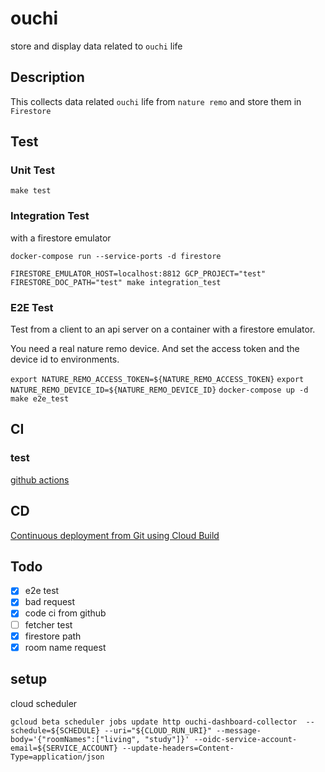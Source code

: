 # ouchi

store and display data related to `ouchi` life

## Description

This collects data related `ouchi` life from `nature remo`
and store them in `Firestore`

## Test

### Unit Test

`make test`

### Integration Test

with a firestore emulator

`docker-compose run --service-ports -d firestore`

`FIRESTORE_EMULATOR_HOST=localhost:8812 GCP_PROJECT="test" FIRESTORE_DOC_PATH="test" make integration_test`

### E2E Test

Test from a client to an api server on a container with a firestore emulator.

You need a real nature remo device.
And set the access token and the device id to environments.

`export NATURE_REMO_ACCESS_TOKEN=${NATURE_REMO_ACCESS_TOKEN}`
`export NATURE_REMO_DEVICE_ID=${NATURE_REMO_DEVICE_ID}`
`docker-compose up -d`
`make e2e_test`

## CI

### test

[github actions](..github/workflows/test.yml)

## CD

[Continuous deployment from Git using Cloud Build](https://cloud.google.com/run/docs/continuous-deployment-with-cloud-build?hl=ja#new-service)

## Todo

- [x] e2e test
- [x] bad request
- [x] code ci from github
- [ ] fetcher test
- [x] firestore path
- [x] room name request

## setup

cloud scheduler

``` shell
gcloud beta scheduler jobs update http ouchi-dashboard-collector  --schedule=${SCHEDULE} --uri="${CLOUD_RUN_URI}" --message-body='{"roomNames":["living", "study"]}' --oidc-service-account-email=${SERVICE_ACCOUNT} --update-headers=Content-Type=application/json
```
